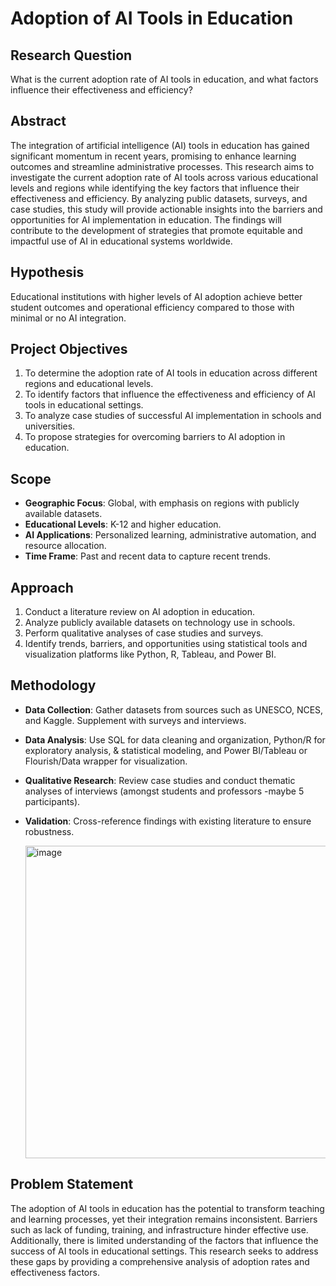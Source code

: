 # Adoption of AI Tools in Education

## Research Question
What is the current adoption rate of AI tools in education, and what factors influence their effectiveness and efficiency?

## Abstract
The integration of artificial intelligence (AI) tools in education has gained significant momentum in recent years, promising to enhance learning outcomes and streamline administrative processes. This research aims to investigate the current adoption rate of AI tools across various educational levels and regions while identifying the key factors that influence their effectiveness and efficiency. By analyzing public datasets, surveys, and case studies, this study will provide actionable insights into the barriers and opportunities for AI implementation in education. The findings will contribute to the development of strategies that promote equitable and impactful use of AI in educational systems worldwide.

 ## Hypothesis
Educational institutions with higher levels of AI adoption achieve better student outcomes and operational efficiency compared to those with minimal or no AI integration.

## Project Objectives
1. To determine the adoption rate of AI tools in education across different regions and educational levels.
2. To identify factors that influence the effectiveness and efficiency of AI tools in educational settings.
3. To analyze case studies of successful AI implementation in schools and universities.
4. To propose strategies for overcoming barriers to AI adoption in education.

## Scope
- **Geographic Focus**: Global, with emphasis on regions with publicly available datasets.
- **Educational Levels**: K-12 and higher education.
- **AI Applications**: Personalized learning, administrative automation, and resource allocation.
- **Time Frame**: Past and recent data to capture recent trends.

## Approach
1. Conduct a literature review on AI adoption in education.
2. Analyze publicly available datasets on technology use in schools.
3. Perform qualitative analyses of case studies and surveys.
4. Identify trends, barriers, and opportunities using statistical tools and visualization platforms like Python, R, Tableau, and Power BI.

## Methodology
- **Data Collection**: Gather datasets from sources such as UNESCO, NCES, and Kaggle. Supplement with surveys and interviews.
- **Data Analysis**: Use SQL for data cleaning and organization, Python/R for exploratory analysis, & statistical modeling, and Power BI/Tableau or Flourish/Data wrapper for visualization.
- **Qualitative Research**: Review case studies and conduct thematic analyses of interviews (amongst students and professors -maybe 5 participants).
- **Validation**: Cross-reference findings with existing literature to ensure robustness.

  <img width="500" alt="image" src="https://github.com/user-attachments/assets/c83ffa17-573b-40eb-bd93-a276acb215d5" />


## Problem Statement
The adoption of AI tools in education has the potential to transform teaching and learning processes, yet their integration remains inconsistent. Barriers such as lack of funding, training, and infrastructure hinder effective use. Additionally, there is limited understanding of the factors that influence the success of AI tools in educational settings. This research seeks to address these gaps by providing a comprehensive analysis of adoption rates and effectiveness factors.
